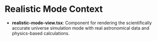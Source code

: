 # Realistic Mode Context

- **realistic-mode-view.tsx**: Component for rendering the scientifically accurate universe simulation mode with real astronomical data and physics-based calculations. 